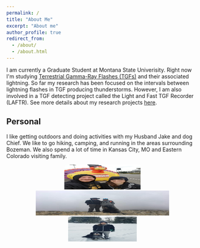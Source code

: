 ```yaml
---
permalink: /
title: "About Me"
excerpt: "About me"
author_profile: true
redirect_from: 
  - /about/
  - /about.html
---
```


I am currently a Graduate Student at Montana State Univerisity. Right now I'm studying <a href = "https://en.wikipedia.org/wiki/Terrestrial_gamma-ray_flash">Terrestrial Gamma-Ray Flashes (TGFs)</a> and their associated lightning. So far my research has been focused on the intervals between lightning flashes in TGF producing thunderstorms. However, I am also involved in a TGF detecting project called the Light and Fast TGF Recorder (LAFTR). See more details about my research projects <a href = "https://reyannlarkey.github.io/research/">here</a>. 



## Personal
I like getting outdoors and doing activities with my Husband Jake and dog Chief. We like to go hiking, camping, and running in the areas surrounding Bozeman. We also spend a lot of time in Kansas City, MO and Eastern Colorado visiting family. 

<div style="text-align:center">
    <img src="../images/personal/turkey_trot_KC.png" width="200" height="65" />  
    <img src="../images/personal/sac_peak.png" width="350" height="65" />
    <img src="../images/personal/lindley.jpg" width="180" height="65" />
</div>

<!--
## Current Projects

### LAFTR
Montana State University (MSU) in collaboration with the University of California, Santa Cruz (UCSC) has developed the Light and Fast TGF Recorder (LAFTR), a NASA-University Student Instrumentation Project, capable of detecting high energy gamma rays at an extremely fast rate. LAFTR is light enough (less than 2.5 kg) to be deployed for balloon born observations inside thunderstorms, and fast enough to record unsaturated observations near TGF generation regions. In addition to balloon flights, the low-cost nature of LAFTR allows for many units to be deployed via ground for multi-point measurements and arrays of ground and tower-based TGF observations. 
-->
 

